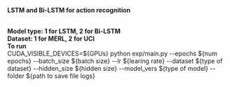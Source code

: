 <b>LSTM and Bi-LSTM for action recognition</b>

<br><b>Model type: 1 for LSTM, 2 for Bi-LSTM</b>
<br><b>Dataset: 1 for MERL, 2 for UCI</b>
<br><b>To run</b>
<br>
CUDA_VISIBLE_DEVICES=${GPUs} python exp/main.py --epochs ${num epochs} --batch_size ${batch size} --lr ${learing rate} --dataset ${type of dataset} --hidden_size ${hidden size} --model_vers ${type of model} --folder ${path to save file logs}

